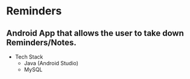 # Reminders
## Android App that allows the user to take down Reminders/Notes.

* Tech Stack
    * Java (Android Studio)
    * MySQL
